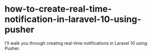 # how-to-create-real-time-notification-in-laravel-10-using-pusher
I'll walk you through creating real-time notifications in Laravel 10 using Pusher.
